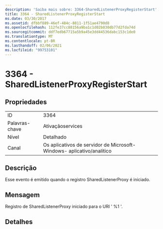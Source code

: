 ```yaml
---
description: 'Saiba mais sobre: 3364-SharedListenerProxyRegisterStart'
title: 3364 - SharedListenerProxyRegisterStart
ms.date: 03/30/2017
ms.assetid: dfbbf889-46ef-484c-8811-1f51ae4790d8
ms.openlocfilehash: 112fe37cc88156a9ba1c1d02b030db77d2fda74d
ms.sourcegitcommit: ddf7edb67715a5b9a45e3dd44536dabc153c1de0
ms.translationtype: MT
ms.contentlocale: pt-BR
ms.lasthandoff: 02/06/2021
ms.locfileid: "99753101"
---
```

# <a name="3364---sharedlistenerproxyregisterstart"></a>3364 - SharedListenerProxyRegisterStart

## <a name="properties"></a>Propriedades  
  
|||  
|-|-|  
|ID|3364|  
|Palavras-chave|Ativaçãoservices|  
|Nível|Detalhado|  
|Canal|Os aplicativos de servidor de Microsoft-Windows- aplicativo/analítico|  
  
## <a name="description"></a>Descrição  

 Esse evento é emitido quando o registro SharedListenerProxy é iniciado.  
  
## <a name="message"></a>Mensagem  

 Registro de SharedListenerProxy iniciado para o URI ' %1 '.  
  
## <a name="details"></a>Detalhes
